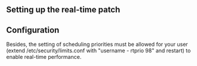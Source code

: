 ## Setting up the real-time patch

## Configuration

Besides, the setting of scheduling priorities must be allowed for your user (extend /etc/security/limits.conf with "username	 -	 rtprio		 98" and restart) to enable real-time performance.